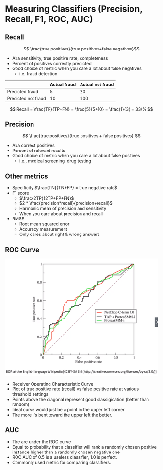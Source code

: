# Measuring Classifiers (Precision, Recall, F1, ROC, AUC)

## Recall

$$ \frac{true positives}{true positives+false negatives}$$

- Aka sensitivity, true positive rate, completeness
- Percent of positives correctly predicted
- Good choice of metric when you care a lot about false negatives
    - i.e. fraud detection


|                     | Actual fraud | Actual not fraud |
|---------------------|--------------|------------------|
| Predicted fraud     | 5            | 20               |
| Predicted not fraud | 10           | 100              |

$$ Recall = \frac{TP}{TP+FN} = \frac{5}{5+10} = \frac{1}{3} = 33\% $$

## Precision

$$ \frac{true positives}{true positives + false positives} $$

- Aka correct positives
- Percent of relevant results
- Good choice of metric when you care a lot about false positives
    - i.e., medical screening, drug testing

## Other metrics

- Specificity $\frac{TN}{TN+FP} = true negative rate$
- F1 score
    - $\frac{2TP}{2TP+FP+FN}$
    - $2 * \frac{precision*recall}{precision+recall}$
    - Harmonic mean of precision and sensitivity
    - When you care about precision and recall
- RMSE
    - Root mean squared error
    - Accuracy measurement
    - Only cares about right & wrong answers

## ROC Curve

![roc-curve](img/roc-curve.png)

- Receiver Operating Characteristic Curve
- Plot of true positive rate (recall) vs false positive rate at various threshold settings.
- Points above the diagonal represent good classigication (better than random)
- Ideal curve would just be a point in the upper left corner
- The more i's bent toward the upper left the better.

## AUC

- The are under the ROC curve
- Equal to probability that a classifier will rank a randomly chosen positive instance higher than a randomly chosen negative one
- ROC AUC of 0.5 is a useless classifier, 1.0 is perfect.
- Commonly used metric for comparing classifiers.
